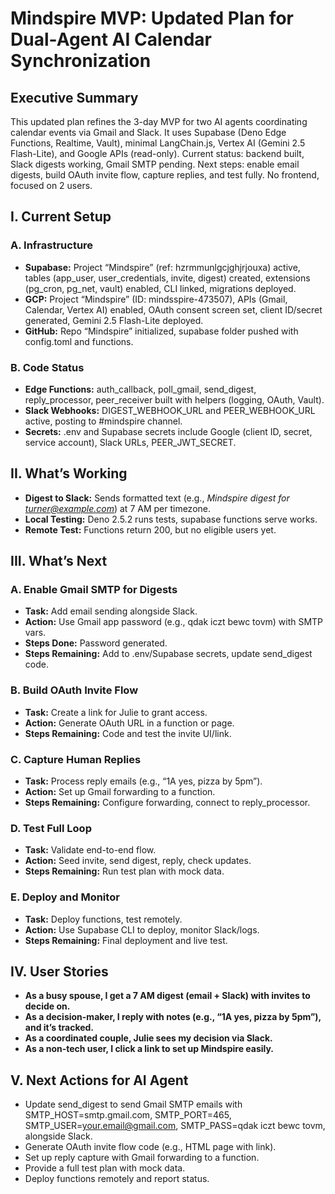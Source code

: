 # **Mindspire MVP: Updated Plan for Dual-Agent AI Calendar Synchronization**

## **Executive Summary**

This updated plan refines the 3-day MVP for two AI agents coordinating calendar events via Gmail and Slack. It uses Supabase (Deno Edge Functions, Realtime, Vault), minimal LangChain.js, Vertex AI (Gemini 2.5 Flash-Lite), and Google APIs (read-only). Current status: backend built, Slack digests working, Gmail SMTP pending. Next steps: enable email digests, build OAuth invite flow, capture replies, and test fully. No frontend, focused on 2 users.

## **I. Current Setup**

### **A. Infrastructure**
- **Supabase:** Project “Mindspire” (ref: hzrmmunlgcjghjrjouxa) active, tables (app_user, user_credentials, invite, digest) created, extensions (pg_cron, pg_net, vault) enabled, CLI linked, migrations deployed.
- **GCP:** Project “Mindspire” (ID: mindsspire-473507), APIs (Gmail, Calendar, Vertex AI) enabled, OAuth consent screen set, client ID/secret generated, Gemini 2.5 Flash-Lite deployed.
- **GitHub:** Repo “Mindspire” initialized, supabase folder pushed with config.toml and functions.

### **B. Code Status**
- **Edge Functions:** auth_callback, poll_gmail, send_digest, reply_processor, peer_receiver built with helpers (logging, OAuth, Vault).
- **Slack Webhooks:** DIGEST_WEBHOOK_URL and PEER_WEBHOOK_URL active, posting to #mindspire channel.
- **Secrets:** .env and Supabase secrets include Google (client ID, secret, service account), Slack URLs, PEER_JWT_SECRET.

## **II. What’s Working**
- **Digest to Slack:** Sends formatted text (e.g., *Mindspire digest for turner@example.com*) at 7 AM per timezone.
- **Local Testing:** Deno 2.5.2 runs tests, supabase functions serve works.
- **Remote Test:** Functions return 200, but no eligible users yet.

## **III. What’s Next**

### **A. Enable Gmail SMTP for Digests**
- **Task:** Add email sending alongside Slack.
- **Action:** Use Gmail app password (e.g., qdak iczt bewc tovm) with SMTP vars.
- **Steps Done:** Password generated.
- **Steps Remaining:** Add to .env/Supabase secrets, update send_digest code.

### **B. Build OAuth Invite Flow**
- **Task:** Create a link for Julie to grant access.
- **Action:** Generate OAuth URL in a function or page.
- **Steps Remaining:** Code and test the invite UI/link.

### **C. Capture Human Replies**
- **Task:** Process reply emails (e.g., “1A yes, pizza by 5pm”).
- **Action:** Set up Gmail forwarding to a function.
- **Steps Remaining:** Configure forwarding, connect to reply_processor.

### **D. Test Full Loop**
- **Task:** Validate end-to-end flow.
- **Action:** Seed invite, send digest, reply, check updates.
- **Steps Remaining:** Run test plan with mock data.

### **E. Deploy and Monitor**
- **Task:** Deploy functions, test remotely.
- **Action:** Use Supabase CLI to deploy, monitor Slack/logs.
- **Steps Remaining:** Final deployment and live test.

## **IV. User Stories**
- **As a busy spouse, I get a 7 AM digest (email + Slack) with invites to decide on.**
- **As a decision-maker, I reply with notes (e.g., “1A yes, pizza by 5pm”), and it’s tracked.**
- **As a coordinated couple, Julie sees my decision via Slack.**
- **As a non-tech user, I click a link to set up Mindspire easily.**

## **V. Next Actions for AI Agent**
- Update send_digest to send Gmail SMTP emails with SMTP_HOST=smtp.gmail.com, SMTP_PORT=465, SMTP_USER=your.email@gmail.com, SMTP_PASS=qdak iczt bewc tovm, alongside Slack.
- Generate OAuth invite flow code (e.g., HTML page with link).
- Set up reply capture with Gmail forwarding to a function.
- Provide a full test plan with mock data.
- Deploy functions remotely and report status.